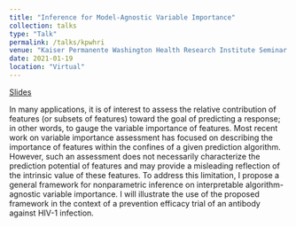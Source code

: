 ```yaml
---
title: "Inference for Model-Agnostic Variable Importance"
collection: talks
type: "Talk"
permalink: /talks/kpwhri
venue: "Kaiser Permanente Washington Health Research Institute Seminar Series"
date: 2021-01-19
location: "Virtual"
---
```


[Slides](https://bdwilliamson.github.io/generalvim-kpwhri/)

In many applications, it is of interest to assess the relative contribution of features (or subsets of features) toward the goal of predicting a response; in other words, to gauge the variable importance of features. Most recent work on variable importance assessment has focused on describing the importance of features within the confines of a given prediction algorithm. However, such an assessment does not necessarily characterize the prediction potential of features and may provide a misleading reflection of the intrinsic value of these features. To address this limitation, I propose a general framework for nonparametric inference on interpretable algorithm-agnostic variable importance. I will illustrate the use of the proposed framework in the context of a prevention efficacy trial of an antibody against HIV-1 infection.
